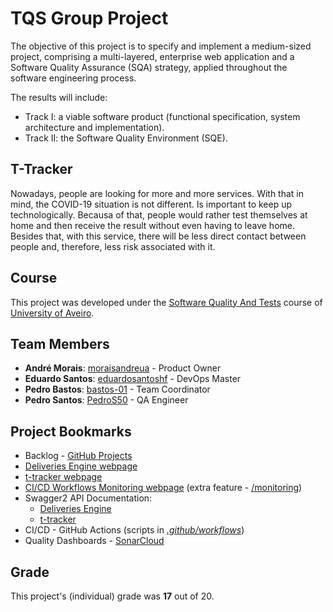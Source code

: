# TQS Group Project

The objective of this project is to specify and implement a medium-sized project, comprising a multi-layered, enterprise web application and a Software Quality Assurance (SQA) strategy, applied throughout the software engineering process.

The results will include:
* Track I: a viable software product (functional specification, system architecture and implementation).
* Track II: the Software Quality Environment (SQE).

## T-Tracker

Nowadays, people are looking for more and more services. With that in mind, the COVID-19 situation is not different. Is important to keep up technologically. Becausa of that, people would rather test themselves at home and then receive the result without even having to leave home. Besides that, with this service, there will be less direct contact between people and, therefore, less risk associated with it.

## Course
This project was developed under the [Software Quality And Tests](https://www.ua.pt/en/uc/8109) course of [University of Aveiro](https://www.ua.pt/).

## Team Members
* **André Morais**: [moraisandreua](https://github.com/moraisandreua) - Product Owner
* **Eduardo Santos**: [eduardosantoshf](https://github.com/eduardosantoshf) - DevOps Master
* **Pedro Bastos**: [bastos-01](https://github.com/bastos-01) - Team Coordinator
* **Pedro Santos**: [PedroS50](https://github.com/PedroS50) - QA Engineer

## Project Bookmarks

* Backlog - [GitHub Projects](https://github.com/eduardosantoshf/t-tracker/projects)
* [Deliveries Engine webpage](http://192.168.160.222:8002)
* [t-tracker webpage](http://192.168.160.222:8001)
* [CI/CD Workflows Monitoring webpage](http://192.168.160.222:8005/) (extra feature - [/monitoring](https://github.com/eduardosantoshf/t-tracker/tree/develop/monitoring))
* Swagger2 API Documentation:
    * [Deliveries Engine](http://192.168.160.222:8080/swagger-ui.html)
    * [t-tracker](http://192.168.160.222:8081/swagger-ui.html)
* CI/CD - GitHub Actions (scripts in [_.github/workflows_](https://github.com/eduardosantoshf/t-tracker/tree/main/.github/workflows))
* Quality Dashboards - [SonarCloud](https://sonarcloud.io/organizations/eduardosantoshf/projects)

## Grade 
This project's (individual) grade was **17** out of 20.
